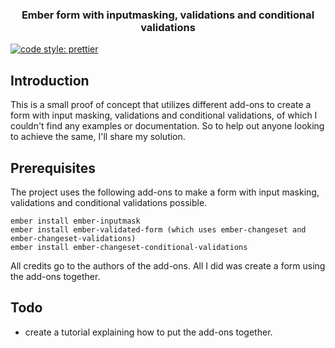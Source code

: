 
<h3 align="center">Ember form with inputmasking, validations and conditional validations</h2>

[![code style: prettier](https://img.shields.io/badge/code_style-prettier-ff69b4.svg?style=flat-square)](https://github.com/prettier/prettier)

## Introduction
This is a small proof of concept that utilizes different add-ons to create a form with input masking, validations and conditional validations, of which I couldn't find any examples or documentation. So to help out anyone looking to achieve the same, I'll share my solution.

## Prerequisites

The project uses the following add-ons to make a form with input masking, validations and conditional validations possible.

```
ember install ember-inputmask
ember install ember-validated-form (which uses ember-changeset and ember-changeset-validations)
ember install ember-changeset-conditional-validations
```

All credits go to the authors of the add-ons. All I did was create a form using the add-ons together.

## Todo

* create a tutorial explaining how to put the add-ons together.

